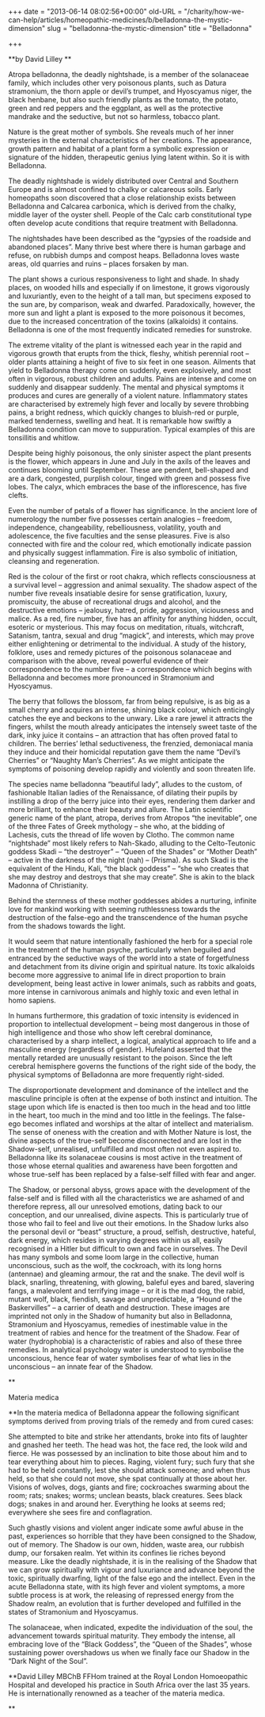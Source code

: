 +++
date = "2013-06-14 08:02:56+00:00"
old-URL = "/charity/how-we-can-help/articles/homeopathic-medicines/b/belladonna-the-mystic-dimension"
slug = "belladonna-the-mystic-dimension"
title = "Belladonna"

+++

**by David Lilley **

Atropa belladonna, the deadly nightshade, is a member of the solanaceae family, which includes other very poisonous plants, such as Datura stramonium, the thorn apple or devil’s trumpet, and Hyoscyamus niger, the black henbane, but also such friendly plants as the tomato, the potato, green and red peppers and the eggplant, as well as the protective mandrake and the seductive, but not so harmless, tobacco plant.

Nature is the great mother of symbols. She reveals much of her inner mysteries in the external characteristics of her creations. The appearance, growth pattern and habitat of a plant form a symbolic expression or signature of the hidden, therapeutic genius lying latent within. So it is with Belladonna.

The deadly nightshade is widely distributed over Central and Southern Europe and is almost confined to chalky or calcareous soils. Early homeopaths soon discovered that a close relationship exists between Belladonna and Calcarea carbonica, which is derived from the chalky, middle layer of the oyster shell. People of the Calc carb constitutional type often develop acute conditions that require treatment with Belladonna.

The nightshades have been described as the “gypsies of the roadside and abandoned places”. Many thrive best where there is human garbage and refuse, on rubbish dumps and compost heaps. Belladonna loves waste areas, old quarries and ruins – places forsaken by man.

The plant shows a curious responsiveness to light and shade. In shady places, on wooded hills and especially if on limestone, it grows vigorously and luxuriantly, even to the height of a tall man, but specimens exposed to the sun are, by comparison, weak and dwarfed. Paradoxically, however, the more sun and light a plant is exposed to the more poisonous it becomes, due to the increased concentration of the toxins (alkaloids) it contains. Belladonna is one of the most frequently indicated remedies for sunstroke.

The extreme vitality of the plant is witnessed each year in the rapid and vigorous growth that erupts from the thick, fleshy, whitish perennial root – older plants attaining a height of five to six feet in one season. Ailments that yield to Belladonna therapy come on suddenly, even explosively, and most often in vigorous, robust children and adults. Pains are intense and come on suddenly and disappear suddenly. The mental and physical symptoms it produces and cures are generally of a violent nature. Inflammatory states are characterised by extremely high fever and locally by severe throbbing pains, a bright redness, which quickly changes to bluish-red or purple, marked tenderness, swelling and heat. It is remarkable how swiftly a Belladonna condition can move to suppuration. Typical examples of this are tonsillitis and whitlow.

Despite being highly poisonous, the only sinister aspect the plant presents is the flower, which appears in June and July in the axils of the leaves and continues blooming until September. These are pendent, bell-shaped and are a dark, congested, purplish colour, tinged with green and possess five lobes. The calyx, which embraces the base of the inflorescence, has five clefts.

Even the number of petals of a flower has significance. In the ancient lore of numerology the number five possesses certain analogies – freedom, independence, changeability, rebelliousness, volatility, youth and adolescence, the five faculties and the sense pleasures. Five is also connected with fire and the colour red, which emotionally indicate passion and physically suggest inflammation. Fire is also symbolic of initiation, cleansing and regeneration.

Red is the colour of the first or root chakra, which reflects consciousness at a survival level – aggression and animal sexuality. The shadow aspect of the number five reveals insatiable desire for sense gratification, luxury, promiscuity, the abuse of recreational drugs and alcohol, and the destructive emotions – jealousy, hatred, pride, aggression, viciousness and malice. As a red, fire number, five has an affinity for anything hidden, occult, esoteric or mysterious. This may focus on meditation, rituals, witchcraft, Satanism, tantra, sexual and drug “magick”, and interests, which may prove either enlightening or detrimental to the individual. A study of the history, folklore, uses and remedy pictures of the poisonous solanaceae and comparison with the above, reveal powerful evidence of their correspondence to the number five – a correspondence which begins with Belladonna and becomes more pronounced in Stramonium and Hyoscyamus.

The berry that follows the blossom, far from being repulsive, is as big as a small cherry and acquires an intense, shining black colour, which enticingly catches the eye and beckons to the unwary. Like a rare jewel it attracts the fingers, whilst the mouth already anticipates the intensely sweet taste of the dark, inky juice it contains – an attraction that has often proved fatal to children. The berries’ lethal seductiveness, the frenzied, demoniacal mania they induce and their homicidal reputation gave them the name “Devil’s Cherries” or “Naughty Man’s Cherries”. As we might anticipate the symptoms of poisoning develop rapidly and violently and soon threaten life.

The species name belladonna “beautiful lady”, alludes to the custom, of fashionable Italian ladies of the Renaissance, of dilating their pupils by instilling a drop of the berry juice into their eyes, rendering them darker and more brilliant, to enhance their beauty and allure. The Latin scientific generic name of the plant, atropa, derives from Atropos “the inevitable”, one of the three Fates of Greek mythology – she who, at the bidding of Lachesis, cuts the thread of life woven by Clotho. The common name “nightshade” most likely refers to Nah-Skado, alluding to the Celto-Teutonic goddess Skadi – “the destroyer” – “Queen of the Shades” or “Mother Death” – active in the darkness of the night (nah) – (Prisma). As such Skadi is the equivalent of the Hindu, Kali, “the black goddess” – “she who creates that she may destroy and destroys that she may create”. She is akin to the black Madonna of Christianity.

Behind the sternness of these mother goddesses abides a nurturing, infinite love for mankind working with seeming ruthlessness towards the destruction of the false-ego and the transcendence of the human psyche from the shadows towards the light.

It would seem that nature intentionally fashioned the herb for a special role in the treatment of the human psyche, particularly when beguiled and entranced by the seductive ways of the world into a state of forgetfulness and detachment from its divine origin and spiritual nature. Its toxic alkaloids become more aggressive to animal life in direct proportion to brain development, being least active in lower animals, such as rabbits and goats, more intense in carnivorous animals and highly toxic and even lethal in homo sapiens.

In humans furthermore, this gradation of toxic intensity is evidenced in proportion to intellectual development – being most dangerous in those of high intelligence and those who show left cerebral dominance, characterised by a sharp intellect, a logical, analytical approach to life and a masculine energy (regardless of gender). Hufeland asserted that the mentally retarded are unusually resistant to the poison. Since the left cerebral hemisphere governs the functions of the right side of the body, the physical symptoms of Belladonna are more frequently right-sided.

The disproportionate development and dominance of the intellect and the masculine principle is often at the expense of both instinct and intuition. The stage upon which life is enacted is then too much in the head and too little in the heart, too much in the mind and too little in the feelings. The false-ego becomes inflated and worships at the altar of intellect and materialism. The sense of oneness with the creation and with Mother Nature is lost, the divine aspects of the true-self become disconnected and are lost in the Shadow-self, unrealised, unfulfilled and most often not even aspired to. Belladonna like its solanaceae cousins is most active in the treatment of those whose eternal qualities and awareness have been forgotten and whose true-self has been replaced by a false-self filled with fear and anger.

The Shadow, or personal abyss, grows apace with the development of the false-self and is filled with all the characteristics we are ashamed of and therefore repress, all our unresolved emotions, dating back to our conception, and our unrealised, divine aspects. This is particularly true of those who fail to feel and live out their emotions. In the Shadow lurks also the personal devil or “beast” structure, a proud, selfish, destructive, hateful, dark energy, which resides in varying degrees within us all, easily recognised in a Hitler but difficult to own and face in ourselves. The Devil has many symbols and some loom large in the collective, human unconscious, such as the wolf, the cockroach, with its long horns (antennae) and gleaming armour, the rat and the snake. The devil wolf is black, snarling, threatening, with glowing, baleful eyes and bared, slavering fangs, a malevolent and terrifying image – or it is the mad dog, the rabid, mutant wolf, black, fiendish, savage and unpredictable, a “Hound of the Baskervilles” – a carrier of death and destruction. These images are imprinted not only in the Shadow of humanity but also in Belladonna, Stramonium and Hyoscyamus, remedies of inestimable value in the treatment of rabies and hence for the treatment of the Shadow. Fear of water (hydrophobia) is a characteristic of rabies and also of these three remedies. In analytical psychology water is understood to symbolise the unconscious, hence fear of water symbolises fear of what lies in the unconscious – an innate fear of the Shadow.

**

Materia medica

**In the materia medica of Belladonna appear the following significant symptoms derived from proving trials of the remedy and from cured cases:

She attempted to bite and strike her attendants, broke into fits of laughter and gnashed her teeth. The head was hot, the face red, the look wild and fierce. He was possessed by an inclination to bite those about him and to tear everything about him to pieces. Raging, violent fury; such fury that she had to be held constantly, lest she should attack someone; and when thus held, so that she could not move, she spat continually at those about her. Visions of wolves, dogs, giants and fire; cockroaches swarming about the room; rats; snakes; worms; unclean beasts, black creatures. Sees black dogs; snakes in and around her. Everything he looks at seems red; everywhere she sees fire and conflagration.

Such ghastly visions and violent anger indicate some awful abuse in the past, experiences so horrible that they have been consigned to the Shadow, out of memory. The Shadow is our own, hidden, waste area, our rubbish dump, our forsaken realm. Yet within its confines lie riches beyond measure. Like the deadly nightshade, it is in the realising of the Shadow that we can grow spiritually with vigour and luxuriance and advance beyond the toxic, spiritually dwarfing, light of the false ego and the intellect. Even in the acute Belladonna state, with its high fever and violent symptoms, a more subtle process is at work, the releasing of repressed energy from the Shadow realm, an evolution that is further developed and fulfilled in the states of Stramonium and Hyoscyamus.

The solanaceae, when indicated, expedite the individuation of the soul, the advancement towards spiritual maturity. They embody the intense, all embracing love of the “Black Goddess”, the “Queen of the Shades”, whose sustaining power overshadows us when we finally face our Shadow in the “Dark Night of the Soul”.

**David Lilley MBChB FFHom trained at the Royal London Homoeopathic Hospital and developed his practice in South Africa over the last 35 years. He is internationally renowned as a teacher of the materia medica.

**
